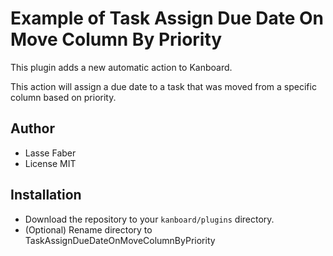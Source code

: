# Example of Task Assign Due Date On Move Column By Priority

This plugin adds a new automatic action to Kanboard.

This action will assign a due date to a task that was moved from a specific column based on priority.

## Author

- Lasse Faber
- License MIT

## Installation

- Download the repository to your `kanboard/plugins` directory.
- (Optional) Rename directory to TaskAssignDueDateOnMoveColumnByPriority
